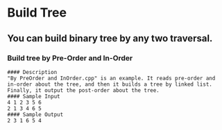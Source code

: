 Build Tree
==========
You can build binary tree by any two traversal.
--------------------------------------------------
### Build tree by Pre-Order and In-Order
	#### Description
	"By PreOrder and InOrder.cpp" is an example. It reads pre-order and in-order about the tree, and then it builds a tree by linked list. Finally, it output the post-order about the tree.
	#### Sample Input
	4 1 2 3 5 6
	2 1 3 4 6 5
	#### Sample Output
	2 3 1 6 5 4
